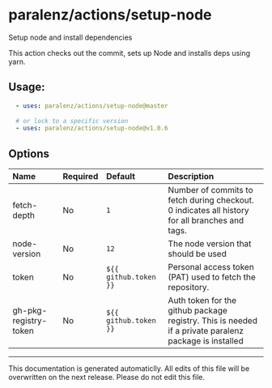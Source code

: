 # paralenz/actions/setup-node
Setup node and install dependencies

This action checks out the commit, sets up Node and installs deps using yarn.
    
## Usage:
```yaml
  - uses: paralenz/actions/setup-node@master
  
  # or lock to a specific version
  - uses: paralenz/actions/setup-node@v1.0.6
```

## Options
| Name | Required | Default | Description |
| :--- | :--- | :--- | :--- |
| fetch-depth | No | `1` | Number of commits to fetch during checkout. 0 indicates all history for all branches and tags. |
| node-version | No | `12` | The node version that should be used |
| token | No | `${{ github.token }}` | Personal access token (PAT) used to fetch the repository. |
| gh-pkg-registry-token | No | `${{ github.token }}` | Auth token for the github package registry. This is needed if a private paralenz package is installed |

<hr />

This documentation is generated automaticlly. All edits of this file will be overwritten on the next release.
Please do not edit this file.
    
